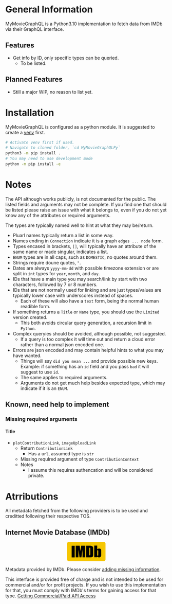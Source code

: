 # General Information
MyMovieGraphQL is a Python3.10 implementation to fetch data from IMDb via their GraphQL interface.

## Features
- Get info by ID, only specific types can be queried.
  - To be listed.

## Planned Features
- Still a major WIP, no reason to list yet.

# Installation
MyMovieGraphQL is configured as a python module. It is suggested to create a [venv](https://docs.python.org/3/library/venv.html) first.

```bash
# Activate venv first if used.
# Navigate to cloned folder, `cd MyMovieGraphQLPy`
python3 -m pip install .
# You may need to use development mode
python -m pip install -e
```

# Notes
The API although works publicly, is not documented for the public. The listed fields and arguments may not be complete. If you find one that should be listed please raise an issue with what it belongs to, even if you do not yet know any of the attributes or required arguments.

The types are typically named well to hint at what they may be/return.
- Pluarl names typically return a list in some way.
- Names ending in `Connection` indicate it is a graph `edges ... node` form.
- Types encased in brackets, `[]`, will typically have an attribute of the same name or made singular, indicates a list.
- `ENUM` types are in all caps, such as `DOMESTIC`, no quotes around them.
- Strings require doune quotes, `"`.
- Dates are always `yyyy-mm-dd` with possible timezone extension or are split in `int` types for `year`, `month`, and `day`.
- IDs that have a main type you may search/link by start with two characters, followed by 7 or 8 numbers.
- IDs that are not normally used for linking and are just types/values are typically lower case with underscores instead of spaces.
  - Each of these will also have a `text` form, being the normal human readible form.
- If something returns a `Title` or `Name` type, you should use the `Limited` version created.
  - This both avoids circular query generation, a recursion limit in `Python`.
- Complex queryies should be avoided, although possible, not suggested.
  - If a query is too complex it will time out and return a cloud error rather than a normal json encoded one.
- Errors are json encoded and may contain helpful hints to what you may have wanted.
  - Things will say `did you mean ...` and provide possible new keys. Example: if something has an `id` field and you pass `bad` it will suggest to use `id`.
  - The same applies to required arguments.
  - Arguments do not get much help besides expected type, which may indicate if it is an `ENUM`.

## Known, need help to implement
### Missing required arguments
#### Title
- `plotContributionLink`, `imageUploadLink`
  - Return `ContributionLink`
    - Has a `url`, assumed type is `str`
  - Missing requlred argument of type `ContributionContext`
  - Notes
    - I assume this requires authencation and will be considered private.

# Atrributions

All metadata fetched from the following providers is to be used and creditted following their respective TOS.

## Internet Movie Database (IMDb)

<center><a href="https://imdb.com/"><img src="images/imdb.svg" alt="IMDb Logo" title="IMDb" height="60"/></a></center>


Metadata provided by IMDb. Please consider [adding missing information](https://help.imdb.com/article/contribution/contribution-information/adding-new-data/G6BXD2JFDCCETUF4).

This interface is provided free of charge and is not intended to be used for commercial and/or for profit projects. If you wish to use this implementation for that, you must comply with IMDb's terms for gaining access for that type. [Getting Commercial/Paid API Access](https://developer.imdb.com/documentation/api-documentation/getting-access/?ref_=up_next)
